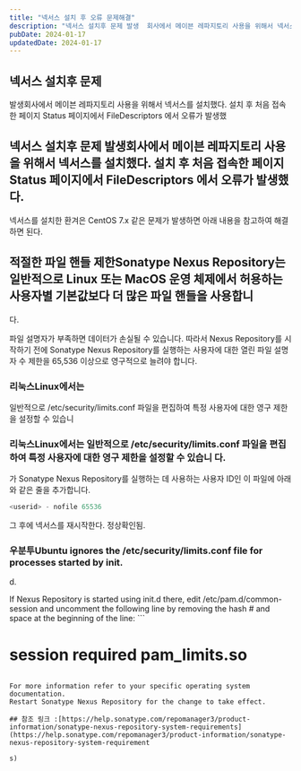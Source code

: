 ```yaml
---
title: "넥서스 설치 후 오류 문제해결"
description: "넥서스 설치후 문제 발생  회사에서 메이븐 레파지토리 사용을 위해서 넥서스를 설치했다. 설치 후 처음 접속한 페이지 Status 페이지에서 FileDescriptors 에서 오류가 발생했다.  넥서스를 설치한 환겨은  CentOS 7.x  같은 문제가 발생하면 아래 내용을 참고하여 해결..."
pubDate: 2024-01-17
updatedDate: 2024-01-17
---
```


## 넥서스 설치후 문제

발생회사에서 메이븐 레파지토리 사용을 위해서 넥서스를 설치했다. 설치 후 처음 접속한 페이지 Status 페이지에서 FileDescriptors 에서 오류가 발생했
## 넥서스 설치후 문제 발생회사에서 메이븐 레파지토리 사용을 위해서 넥서스를 설치했다. 설치 후 처음 접속한 페이지 Status 페이지에서 FileDescriptors 에서 오류가 발생했 다.

넥서스를 설치한 환겨은 CentOS 7.x
같은 문제가 발생하면 아래 내용을 참고하여 해결하면 된다.

## 적절한 파일 핸들 제한Sonatype Nexus Repository는 일반적으로 Linux 또는 MacOS 운영 체제에서 허용하는 사용자별 기본값보다 더 많은 파일 핸들을 사용합니

다.

파일 설명자가 부족하면 데이터가 손실될 수 있습니다. 따라서 Nexus Repository를 시작하기 전에 Sonatype Nexus Repository를 실행하는 사용자에 대한 열린 파일 설명자 수 제한을 65,536 이상으로 영구적으로 늘려야 합니다.

### 리눅스Linux에서는

일반적으로 /etc/security/limits.conf 파일을 편집하여 특정 사용자에 대한 영구 제한을 설정할 수 있습니
### 리눅스Linux에서는 일반적으로 /etc/security/limits.conf 파일을 편집하여 특정 사용자에 대한 영구 제한을 설정할 수 있습니 다.

<userid>가 Sonatype Nexus Repository를 실행하는 데 사용하는 사용자 ID인 이 파일에 아래와 같은 줄을 추가합니다.
```python
<userid> - nofile 65536

```

그 후에 넥서스를 재시작한다.
정상확인됨.

### 우분투Ubuntu ignores the /etc/security/limits.conf file for processes started by init.

d.

If Nexus Repository is started using init.d there, edit /etc/pam.d/common-session and uncomment the following line by removing the hash # and space at the beginning of the line: ```

# session    required   pam_limits.so

```

For more information refer to your specific operating system documentation.
Restart Sonatype Nexus Repository for the change to take effect.

## 참조 링크 :[https://help.sonatype.com/repomanager3/product-information/sonatype-nexus-repository-system-requirements](https://help.sonatype.com/repomanager3/product-information/sonatype-nexus-repository-system-requirement

s)
